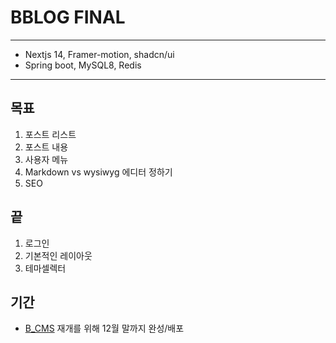 # BBLOG FINAL
---
- Nextjs 14, Framer-motion, shadcn/ui
- Spring boot, MySQL8, Redis
---
## 목표
1. 포스트 리스트
2. 포스트 내용
3. 사용자 메뉴
4. Markdown vs wysiwyg 에디터 정하기
5. SEO

## 끝
1. 로그인
2. 기본적인 레이아웃
3. 테마셀렉터

## 기간
- [B_CMS](https://github.com/B-HS/B_CMS) 재개를 위해 12월 말까지 완성/배포
